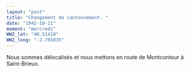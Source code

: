 ```yaml
---
layout: "post"
title: "Changement de cantonnement. "
date: "1942-10-21"
moment: "mercredi"
WW2_lat: "48.51418"
WW2_long: "-2.765835"
---
```


Nous sommes délocalisés et nous mettons en route de Montcontour à Saint-Brieux.


<div class="histoire"></div>

<div class="commentaire"></div>